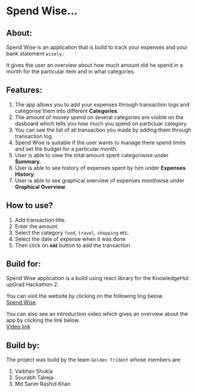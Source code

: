 # Spend Wise...

## About:
Spend Wise is an application that is build to track your expenses and your bank statement `wisely.`

It gives the user an overview about how much amount did he spend in a month for the particular item and in what categories.

## Features:
1. The app allows you to add your expenses through transaction logs and categorise them into different **Categories**.
2. The amount of money spend on several categories are visible on the dasboard which tells you how much you spend on particluar category.
3. You can see the list of all transaction you made by adding them through transaction log.
4. Spend Wise is suitable if the user wants to manage there spend limits and set the budget for a particular month.
5. User is able to view the total amount spent categoriwise under **Summary**.
6. User is able to see history of expenses spent by him under **Expenses History**.
6. User is able to see graphical overview of expenses monthwise under **Graphical Overview**.

## How to use?
1. Add transaction title.
2. Enter the amount.
3. Select the category `food`, `travel`, `shopping` etc.
4. Select the date of expense when it was done
5. Then click on **`Add`** button to add the transaction.

## Build for:
Spend Wise application is a build using react library for the KnowledgeHut upGrad Hackathon 2.

You can visit the website by clicking on the following ling below.  
[Spend Wise]().

You can also see an introduction video which gives an overview about the app by clicking the link below.  
[Video link]()

## Build by:

The project was build by the team `Golden Trident` whose members are:  
1. Vaibhav Shukla
2. Sourabh Talreja
3. Md Sarim Rashid Khan